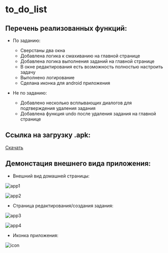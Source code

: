 # to_do_list

## Перечень реализованных функций:

* По заданию:
  * Сверстаны два окна
  * Добавлена логика к смахиванию на главной странице
  * Добавлена логика выполнения заданий на главной странице
  * В окне редактирования есть возможность полностью настроить задачу
  * Выполнено логирование
  * Сделана иконка для android приложения

* Не по заданию:
  * Добавлено несколько всплывающих диалогов для подтверждения удаления задания
  * Добавлена функция undo после удаления задания на главной странице

## Ссылка на загрузку .apk:

[Скачать](https://drive.google.com/file/d/1yIggX6nc0BUpoAKkcbTTVbpaEwfh5e8B/view?usp=sharing)

## Демонстация внешнего вида приложения:

* Внешний вид домашней страницы:

![app1](https://github.com/Vantwozz/to_do_list/assets/95244485/c4f25b02-6943-49a8-b89e-8d6dd04335ae)

![app2](https://github.com/Vantwozz/to_do_list/assets/95244485/193ac229-8fbf-4a24-8596-728aae4be4c7)

* Страница редактирования/создания задания:

![app3](https://github.com/Vantwozz/to_do_list/assets/95244485/2bae51c4-e0bb-4022-81f0-263c94c98f8e)

![app4](https://github.com/Vantwozz/to_do_list/assets/95244485/3bcbaa2e-46c1-40f4-b64d-f3e0c8c9b927)


* Иконка приложения:

![icon](https://github.com/Vantwozz/to_do_list/assets/95244485/ff6cde85-5eb1-4a86-ad4f-2e74f1000cf0)
